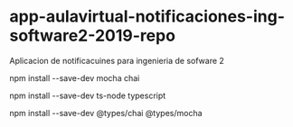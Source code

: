 # app-aulavirtual-notificaciones-ing-software2-2019-repo
Aplicacion de notificacuines para ingenieria de sofware 2


npm install --save-dev mocha chai
 
npm install --save-dev ts-node typescript

npm install --save-dev @types/chai @types/mocha